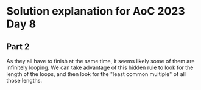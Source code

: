 # Solution explanation for AoC 2023 Day 8

## Part 2

As they all have to finish at the same time, it seems likely some of them are infinitely looping.
We can take advantage of this hidden rule to look for the length of the loops, and then look for the "least common multiple" of all those lengths.
